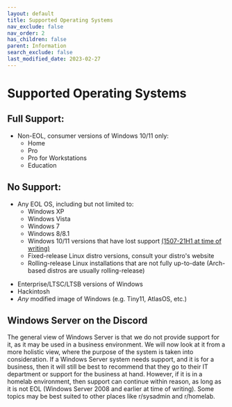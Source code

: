 ```yaml
---
layout: default
title: Supported Operating Systems
nav_exclude: false
nav_order: 2
has_children: false
parent: Information
search_exclude: false
last_modified_date: 2023-02-27
---
```


# Supported Operating Systems

## Full Support:
* Non-EOL, consumer versions of Windows 10/11 only:
    * Home
    * Pro
    * Pro for Workstations
    * Education

## No Support:
* Any EOL OS, including but not limited to:
    * Windows XP
    * Windows Vista
    * Windows 7
    * Windows 8/8.1
    * Windows 10/11 versions that have lost support [(1507-21H1 at time of writing)](https://docs.microsoft.com/en-us/lifecycle/products/windows-10-home-and-pro)
    * Fixed-release Linux distro versions, consult your distro's website
    * Rolling-release Linux installations that are not fully up-to-date (Arch-based distros are usually rolling-release)
<!--    * Standard versions of Ubuntu 21.04 and older, and LTS versions of Ubuntu 12.04 and older -->
* Enterprise/LTSC/LTSB versions of Windows
* Hackintosh
* *Any* modified image of Windows (e.g. Tiny11, AtlasOS, etc.)

## Windows Server on the Discord
The general view of Windows Server is that we do not provide support for it, as it may be used in a business environment. We will now look at it from a more holistic view, where the purpose of the system is taken into consideration. If a Windows Server system needs support, and it is for a business, then it will still be best to recommend that they go to their IT department or support for the business at hand. However, if it is in a homelab environment, then support can continue within reason, as long as it is not EOL (Windows Server 2008 and earlier at time of writing). Some topics may be best suited to other places like r/sysadmin and r/homelab.
